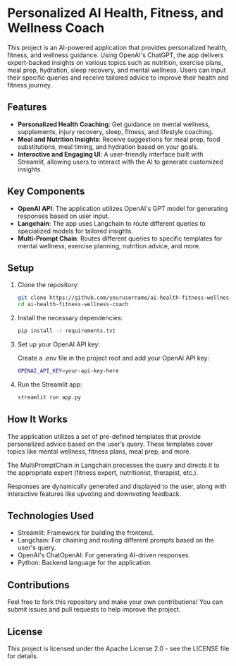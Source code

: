 # Personalized AI Health, Fitness, and Wellness Coach

This project is an AI-powered application that provides personalized health, fitness, and wellness guidance. Using OpenAI's ChatGPT, the app delivers expert-backed insights on various topics such as nutrition, exercise plans, meal prep, hydration, sleep recovery, and mental wellness. Users can input their specific queries and receive tailored advice to improve their health and fitness journey.

## Features
- **Personalized Health Coaching**: Get guidance on mental wellness, supplements, injury recovery, sleep, fitness, and lifestyle coaching.
- **Meal and Nutrition Insights**: Receive suggestions for meal prep, food substitutions, meal timing, and hydration based on your goals.
- **Interactive and Engaging UI**: A user-friendly interface built with Streamlit, allowing users to interact with the AI to generate customized insights.

## Key Components
- **OpenAI API**: The application utilizes OpenAI's GPT model for generating responses based on user input.
- **Langchain**: The app uses Langchain to route different queries to specialized models for tailored insights.
- **Multi-Prompt Chain**: Routes different queries to specific templates for mental wellness, exercise planning, nutrition advice, and more.

## Setup

1. Clone the repository:
   ```bash
   git clone https://github.com/yourusername/ai-health-fitness-wellness-coach.git
   cd ai-health-fitness-wellness-coach
   ```

2. Install the necessary dependencies:

    ```bash
    pip install -r requirements.txt
    ```

3.  Set up your OpenAI API key:

    Create a .env file in the project root and add your OpenAI API key:

    ```bash
    OPENAI_API_KEY=your-api-key-here
    ```

4. Run the Streamlit app:

    ```bash
    streamlit run app.py
    ```

## How It Works

The application utilizes a set of pre-defined templates that provide personalized advice based on the user’s query. These templates cover topics like mental wellness, fitness plans, meal prep, and more.

The MultiPromptChain in Langchain processes the query and directs it to the appropriate expert (fitness expert, nutritionist, therapist, etc.).

Responses are dynamically generated and displayed to the user, along with interactive features like upvoting and downvoting feedback.

## Technologies Used

<ul>
    <li>Streamlit: Framework for building the frontend.</li>
    <li>Langchain: For chaining and routing different prompts based on the user's query.</li>
    <li>OpenAI's ChatOpenAI: For generating AI-driven responses.</li>
    <li>Python: Backend language for the application.</li>
</ul>

## Contributions

Feel free to fork this repository and make your own contributions! You can submit issues and pull requests to help improve the project.

## License

This project is licensed under the Apache License 2.0 - see the LICENSE file for details.
